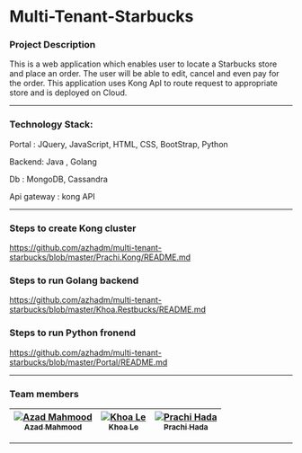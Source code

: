 # Multi-Tenant-Starbucks

### Project Description
   This is a web application which enables user to locate a Starbucks store and place an order. The user will be able to edit, cancel and even pay for the order. This application uses Kong ApI to route request to appropriate store and is deployed on Cloud. 
***

### Technology Stack:
   Portal : JQuery, JavaScript, HTML, CSS, BootStrap, Python
   
   Backend: Java , Golang
   
   Db : MongoDB, Cassandra
   
   Api gateway : kong API 
***

### Steps to create Kong cluster
   
   https://github.com/azhadm/multi-tenant-starbucks/blob/master/Prachi.Kong/README.md

### Steps to run Golang backend
   
   https://github.com/azhadm/multi-tenant-starbucks/blob/master/Khoa.Restbucks/README.md

### Steps to run Python fronend
   
   https://github.com/azhadm/multi-tenant-starbucks/blob/master/Portal/README.md
***

### Team members
   | [![Azad Mahmood](https://avatars0.githubusercontent.com/u/21575661?v=3&s=400)<br /><sub>Azad Mahmood</sub>](https://github.com/azhadm)<br /> |  [![Khoa Le](https://avatars2.githubusercontent.com/u/21697893?v=3&s=400)<br /><sub>Khoa Le</sub>](https://github.com/khoale88)<br />| [![Prachi Hada](https://avatars2.githubusercontent.com/u/21698550?v=3&s=400)<br /><sub>Prachi Hada</sub>](https://github.com/PrachiHada)<br /> |
| :---: | :---: | :---: |
   
***
